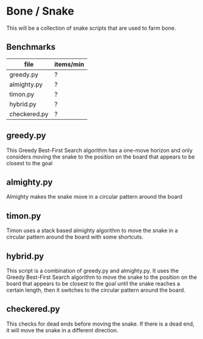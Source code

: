 # Bone / Snake
This will be a collection of snake scripts that are used to farm bone.

## Benchmarks
| file         | items/min |
| -----------  | --------- |
| greedy.py    | ?         |
| almighty.py  | ?         |
| timon.py     | ?         |
| hybrid.py    | ?         |
| checkered.py | ?         |


## greedy.py
This Greedy Best-First Search algorithm has a one-move horizon and only considers moving the snake to the position on the board that appears to be closest to the goal

## almighty.py
Almighty makes the snake move in a circular pattern around the board

## timon.py
Timon uses a stack based almighty algorithm to move the snake in a circular pattern around the board with some shortcuts.

## hybrid.py
This script is a combination of greedy.py and almighty.py. It uses the Greedy Best-First Search algorithm to move the snake to the position on the board that appears to be closest to the goal until the snake reaches a certain length, then it switches to the circular pattern around the board.

## checkered.py
This checks for dead ends before moving the snake. If there is a dead end, it will move the snake in a different direction.
